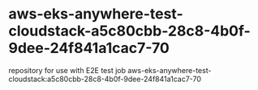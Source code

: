 # aws-eks-anywhere-test-cloudstack-a5c80cbb-28c8-4b0f-9dee-24f841a1cac7-70
repository for use with E2E test job aws-eks-anywhere-test-cloudstack:a5c80cbb-28c8-4b0f-9dee-24f841a1cac7-70
